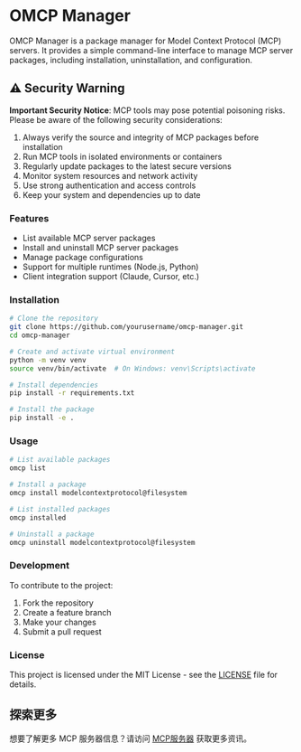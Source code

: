 # OMCP Manager

OMCP Manager is a package manager for Model Context Protocol (MCP) servers. It provides a simple command-line interface to manage MCP server packages, including installation, uninstallation, and configuration.

## ⚠️ Security Warning

**Important Security Notice**: MCP tools may pose potential poisoning risks. Please be aware of the following security considerations:

1. Always verify the source and integrity of MCP packages before installation
2. Run MCP tools in isolated environments or containers
3. Regularly update packages to the latest secure versions
4. Monitor system resources and network activity
5. Use strong authentication and access controls
6. Keep your system and dependencies up to date

### Features

- List available MCP server packages
- Install and uninstall MCP server packages
- Manage package configurations
- Support for multiple runtimes (Node.js, Python)
- Client integration support (Claude, Cursor, etc.)

### Installation

```bash
# Clone the repository
git clone https://github.com/yourusername/omcp-manager.git
cd omcp-manager

# Create and activate virtual environment
python -m venv venv
source venv/bin/activate  # On Windows: venv\Scripts\activate

# Install dependencies
pip install -r requirements.txt

# Install the package
pip install -e .
```

### Usage

```bash
# List available packages
omcp list

# Install a package
omcp install modelcontextprotocol@filesystem

# List installed packages
omcp installed

# Uninstall a package
omcp uninstall modelcontextprotocol@filesystem
```

### Development

To contribute to the project:

1. Fork the repository
2. Create a feature branch
3. Make your changes
4. Submit a pull request

### License

This project is licensed under the MIT License - see the [LICENSE](LICENSE) file for details.

## 探索更多

想要了解更多 MCP 服务器信息？请访问 [MCP服务器](https://mcpservers.cn) 获取更多资讯。
